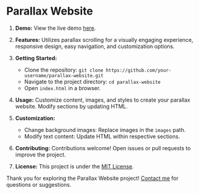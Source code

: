 # Parallax Website

1. **Demo:** View the live demo [here](https://anjulsingh999.github.io/Parallex-website/).

2. **Features:** Utilizes parallax scrolling for a visually engaging experience, responsive design, easy navigation, and customization options.

3. **Getting Started:**
   - Clone the repository: `git clone https://github.com/your-username/parallax-website.git`
   - Navigate to the project directory: `cd parallax-website`
   - Open `index.html` in a browser.

4. **Usage:** Customize content, images, and styles to create your parallax website. Modify sections by updating HTML.

5. **Customization:**
   - Change background images: Replace images in the `images` path.
   - Modify text content: Update HTML within respective sections.

6. **Contributing:** Contributions welcome! Open issues or pull requests to improve the project.

7. **License:** This project is under the [MIT License](LICENSE).

Thank you for exploring the Parallax Website project! [Contact me](#insert-contact-link) for questions or suggestions.
